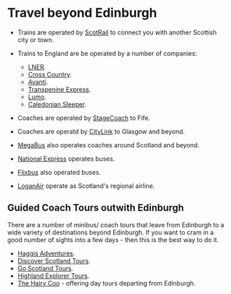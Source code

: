 # Travel beyond Edinburgh

* Trains are operated by [ScotRail](https://www.scotrail.co.uk/) to connect you with another Scottish city or town.

* Trains to England are be operated by a number of companies:

  * [LNER](https://www.lner.co.uk/).
  * [Cross Country](https://www.crosscountrytrains.co.uk/).
  * [Avanti](https://www.avantiwestcoast.co.uk/).
  * [Transpenine Express](https://www.tpexpress.co.uk/).
  * [Lumo](https://www.lumo.co.uk/).
  * [Caledonian Sleeper](https://www.sleeper.scot/).

* Coaches are operated by [StageCoach](https://www.stagecoachbus.com/) to Fife.
* Coaches are operatd by [CityLink](https://www.citylink.co.uk) to Glasgow and beyond.
* [MegaBus](https://www.megabus.co.uk/) also operates coaches around Scotland and beyond.
* [National Express](https://www.nationalexpress.com/en) operates buses.
* [Flixbus](https://www.flixbus.co.uk/) also operated buses.
* [LoganAir](https://www.loganair.co.uk/) operate as Scotland's regional airline.

  
## **Guided Coach Tours outwith Edinburgh**

There are a number of minibus/ coach tours that leave from Edinburgh to a wide variety of destinations beyond Edinburgh. If you want to cram in a good number of sights into a few days - then this is the best way to do it. 

* [Haggis Adventures](https://www.haggisadventures.com/).
* [Discover Scotland Tours](https://www.discoverscotlandtours.com/tours-from-edinburgh/).
* [Go Scotland Tours](https://www.goscotlandtours.com/).
* [Highland Explorer Tours](https://highlandexplorertours.com/3-6-day-tours).
* [The Hairy Coo](https://www.thehairycoo.com/) - offering day tours departing from Edinburgh. 
